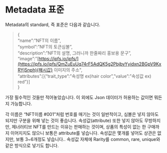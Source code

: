 # Metadata 표준

Metadata의 standard, 즉 표준은 다음과 같습니다.

> {\
> “name”:”NFT의 이름",\
> “symbol”:”NFT의 토큰심볼”,\
> “description”:”NFT의 설명, 그러니까 한줄짜리 홍보용 문구”,\
> “image”:”[https://ipfs.io/ipfs/](https://ipfs.io/ipfs/QmZuEuUq74rF5AdQK5g2PbjbvYyidxn2BGpV9KxRYjSnph){해시값} 이미지의 주소",\
> “attributes”:\[{“trait\_type”:”속성명 ex)hair color”,”value”:”속성값 ex) red”}]\
> }

&#x20;가장 필수적인 것들만 적어놓았습니다. 이 외에도 Json 데이터가 허용하는 값이면 뭐든지 가능합니다.

&#x20;각 이름은 “NFT이름 #001”처럼 번호를 매기는 것이 일반적이고, 심볼은 넣지 않아도 되지만 구분을 위해 넣는 것이 좋습니다. 속성값(attribute) 또한 넣지 않아도 무방하지만, 제너러티브 NFT를 만드는 이유는 판매하는 것이며, 상품의 특성이 없는 한 구매까지 이어지지도 않으니 보통은 attribute를 넣습니다. 속성값은 몇개를 넣어도 상관은 없지만, 보통 3\~6개정도 넣습니다.. 속성값 자체에 Rarity를 common, rare, unique와 같은 방식으로 넣기도 합니다.

